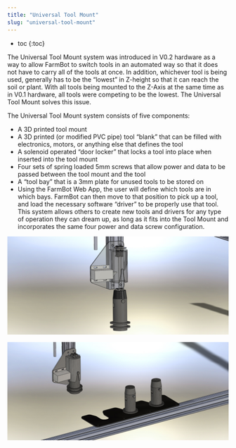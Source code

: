 ```yaml
---
title: "Universal Tool Mount"
slug: "universal-tool-mount"
---
```


* toc
{:toc}

The Universal Tool Mount system was introduced in V0.2 hardware as a way to allow FarmBot to switch tools in an automated way so that it does not have to carry all of the tools at once. In addition, whichever tool is being used, generally has to be the “lowest” in Z-height so that it can reach the soil or plant. With all tools being mounted to the Z-Axis at the same time as in V0.1 hardware, all tools were competing to be the lowest. The Universal Tool Mount solves this issue.

The Universal Tool Mount system consists of five components:

  * A 3D printed tool mount
  * A 3D printed (or modified PVC pipe) tool “blank” that can be filled with electronics, motors, or anything else that defines the tool
  * A solenoid operated “door locker” that locks a tool into place when inserted into the tool mount
  * Four sets of spring loaded 5mm screws that allow power and data to be passed between the tool mount and the tool
  * A “tool bay” that is a 3mm plate for unused tools to be stored on
  * Using the FarmBot Web App, the user will define which tools are in which bays. FarmBot can then move to that position to pick up a tool, and load the necessary software “driver” to be properly use that tool. This system allows others to create new tools and drivers for any type of operation they can dream up, as long as it fits into the Tool Mount and incorporates the same four power and data screw configuration.

![Universal_Tool_Mount.jpg](_images/Universal_Tool_Mount.jpg)



![Tool_Bay.jpg](_images/Tool_Bay.jpg)

